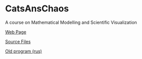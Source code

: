 # CatsAnsChaos
A course on Mathematical Modelling and Scientific Visualization

[Web Page](https://eltaurus-lt.github.io/ChaosAndCats/)

[Source Files](https://github.com/Eltaurus-Lt/CnC)

[Old program (rus)](https://old.mipt.ru/education/chair/theoretical_mechanics/courses/haos-i-kotiki.php)

